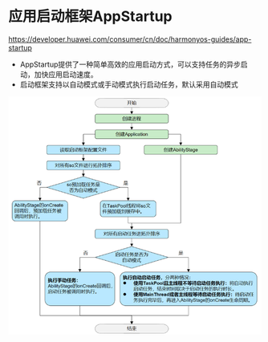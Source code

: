 # 应用启动框架AppStartup
https://developer.huawei.com/consumer/cn/doc/harmonyos-guides/app-startup
- AppStartup提供了一种简单高效的应用启动方式，可以支持任务的异步启动，加快应用启动速度。
- 启动框架支持以自动模式或手动模式执行启动任务，默认采用自动模式

![alt text](../photo/image-20250718-13.png)
